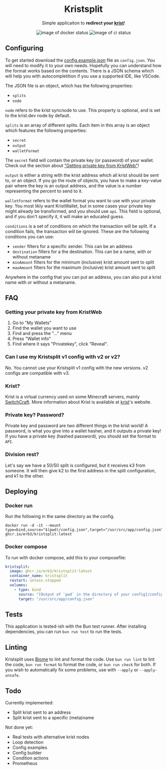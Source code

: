 <h1 align="center"> Kristsplit </h1>
<p align="center">Simple applicaiton to <strong>redirect your <a href="https://krist.dev">krist</a></strong>!</p>

<p align="center">
  <img alt="image of docker status" src="https://img.shields.io/github/actions/workflow/status/Erb3/kristsplit/docker-image.yml?style=flat-square&logo=docker&label=Docker%20image">
  <img alt="image of ci status" src="https://img.shields.io/github/actions/workflow/status/Erb3/kristsplit/ci.yml?style=flat-square&logo=jest&label=Tests">
</p>

## Configuring

To get started download the [config.example.json] file as `config.json`.
You will need to modify it to your own needs. Hopefully you can understand how the format works based on the contents.
There is a JSON schema which will help you with autocompletition if you use a supported IDE, like VSCode.

The JSON file is an object, which has the following properties:

- `splits`
- `node`

`node` refers to the krist syncnode to use. This property is optional, and is set to the krist.dev node by default.

`splits` is an array of different splits. Each item in this array is an object which features the following properties:

- `secret`
- `output`
- `walletFormat`

The `secret` field will contain the private key (or password) of your wallet.
Check out the section about ["Getting private key from KristWeb"](#getting-your-private-key-from-kristweb)!

`output` is either a string with the krist address which all krist should be sent to, or an object.
If you go the route of objects, you have to make a key-value pair where the key is an output address,
and the value is a number representing the percent to send to it.

`walletFormat` refers to the wallet format you want to use with your private key.
You most likly want KristWallet, but in some cases your private key might already be transformed, and you should use `api`.
This field is optional, and if you don't specify it, it will make an educated guess.

`conditions` is a set of conditions on which the transaction will be split.
If a condition fails, the transaction will be ignored.
These are the following conditions you can use:

- `sender` filters for a specific sender. This can be an address
- `destination` filters for a the destination. This can be a name, with or without metaname
- `minAmount` filters for the minimum (inclusive) krist amount sent to split
- `maxAmount` filters for the maximum (inclusive) krist amount sent to split

Anywhere in the config that you can put an address, you can also put a krist name with or without a metaname.

## FAQ

### Getting your private key from KristWeb

1. Go to "My Wallets"
2. Find the wallet you want to use
3. Find and press the "..." menu
4. Press "Wallet info"
5. Find where it says "Privatekey", click "Reveal".

### Can I use my Kristsplit v1 config with v2 or v2?

No. You cannot use your Kristsplit v1 config with the new versions. v2 configs are compatible with v3.

### Krist?

Krist is a virtual currency used on some Minecraft servers, mainly [SwitchCraft](https://sc3.io).
More information about Krist is available at [krist]'s website.

### Private key? Password?

Private key and password are two different things in the krist world!
A password, is what you give into a wallet hasher, and it outputs a private key!
If you have a private key (hashed password), you should set the format to `API`.

### Division rest?

Let's say we have a 50/50 split is configured, but it receives k3 from someone.
It will then give k2 to the first address in the split configuration, and k1 to the other.

## Deploying

### Docker run

Run the following in the same directory as the config.

```shell
docker run -d -it --mount type=bind,source="$(pwd)/config.json",target="/usr/src/app/config.json" ghcr.io/erb3/kristsplit:latest
```

### Docker compose

To run with docker compose, add this to your composefile:

```yml
kristsplit:
  image: ghcr.io/erb3/kristsplit:latest
  container_name: kristsplit
  restart: unless-stopped
  volumes:
    - type: bind
      source: "[Output of `pwd` in the directory of your config]/config.json"
      target: "/usr/src/app/config.json"
```

## Tests

This application is tested-ish with the Bun test runner.
After installing dependencies, you can run `bun run test` to run the tests.

## Linting

Kristsplit uses [Biome](https://biomejs.dev) to lint and format the code.
Use `bun run lint` to lint the code, `bun run format` to format the code, or `bun run check` for both.
If you wish to automatically fix some problems, use with `--apply` or `--apply-unsafe`.

## Todo

Currently implemented:

- Split krist sent to an address
- Split krist sent to a specific (meta)name

Not done yet:

- Real tests with alternative krist nodes
- Loop detection
- Config examples
- Config builder
- Condition actions
- Prometheus

[config.example.json]: https://raw.githubusercontent.com/Erb3/Kristsplit/main/config.example.json "Example configuration file"
[krist]: https://krist.dev "Krist website"
